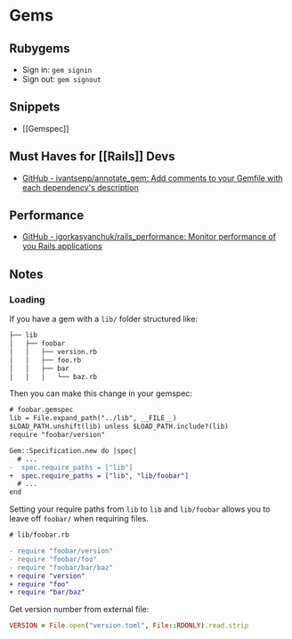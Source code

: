 # Gems

## Rubygems

- Sign in: `gem signin`
- Sign out: `gem signout`

## Snippets

- [[Gemspec]]
## Must Haves for [[Rails]] Devs

- [GitHub - ivantsepp/annotate_gem: Add comments to your Gemfile with each dependency's description](https://github.com/ivantsepp/annotate_gem/)

## Performance

- [GitHub - igorkasyanchuk/rails_performance: Monitor performance of you Rails applications](https://github.com/igorkasyanchuk/rails_performance)

## Notes

### Loading

If you have a gem with a `lib/` folder structured like:

```md
├── lib
│   ├── foobar
│   │   ├── version.rb
│   │   ├── foo.rb
│   │   ├── bar
│   │   │   └── baz.rb
```

Then you can make this change in your gemspec:

```diff
# foobar.gemspec
lib = File.expand_path("../lib", __FILE__)
$LOAD_PATH.unshift(lib) unless $LOAD_PATH.include?(lib)
require "foobar/version"

Gem::Specification.new do |spec|
  # ...
-  spec.require_paths = ["lib"]
+  spec.require_paths = ["lib", "lib/foobar"]
  # ...
end
```

Setting your require paths from `lib` to `lib` and `lib/foobar` allows you to leave off `foobar/` when requiring files.

```diff
# lib/foobar.rb

- require "foobar/version"
- require "foobar/foo"
- require "foobar/bar/baz"
+ require "version"
+ require "foo"
+ require "bar/baz"
```

Get version number from external file:

```rb
VERSION = File.open("version.toml", File::RDONLY).read.strip
```
